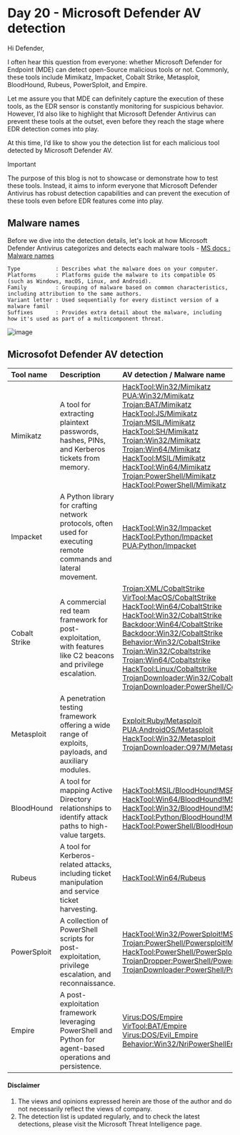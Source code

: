# Day 20 - Microsoft Defender AV detection
Hi Defender,

I often hear this question from everyone: whether Microsoft Defender for Endpoint (MDE) can detect open-Source malicious tools or not. Commonly, these tools include Mimikatz, Impacket, Cobalt Strike, Metasploit, BloodHound, Rubeus, PowerSploit, and Empire.

Let me assure you that MDE can definitely capture the execution of these tools, as the EDR sensor is constantly monitoring for suspicious behavior. However, I’d also like to highlight that Microsoft Defender Antivirus can prevent these tools at the outset, even before they reach the stage where EDR detection comes into play.

At this time, I’d like to show you the detection list for each malicious tool detected by Microsoft Defender AV.

> [!Important]
> The purpose of this blog is not to showcase or demonstrate how to test these tools. Instead, it aims to inform everyone that Microsoft Defender Antivirus has robust detection capabilities and can prevent the execution of these tools even before EDR features come into play.

## Malware names
Before we dive into the detection details, let's look at how Microsoft Defender Antivirus categorizes and detects each malware tools - [MS docs : Malware names](https://learn.microsoft.com/en-us/defender-xdr/malware-naming)

```
Type           : Describes what the malware does on your computer.
Platforms      : Platforms guide the malware to its compatible OS (such as Windows, macOS, Linux, and Android). 
Family         : Grouping of malware based on common characteristics, including attribution to the same authors. 
Variant letter : Used sequentially for every distinct version of a malware famil
Suffixes       : Provides extra detail about the malware, including how it's used as part of a multicomponent threat.
```

![image](https://github.com/user-attachments/assets/18a74c64-fd7f-4a30-97ef-120aeb7bd1f1)

## Microsofot Defender AV detection
|Tool name      |Description                         | AV detection /  Malware name     |
|:--------------|:-----------------------------------|:---------------------------------|
|Mimikatz       | A tool for extracting plaintext passwords, hashes, PINs, and Kerberos tickets from memory.| [HackTool:Win32/Mimikatz](https://www.microsoft.com/en-us/wdsi/threats/malware-encyclopedia-description?Name=HackTool:Win32/Mimikatz) <br> [PUA:Win32/Mimikatz](https://www.microsoft.com/en-us/wdsi/threats/malware-encyclopedia-description?Name=PUA:Win32/Mimikatz) <br> [Trojan:BAT/Mimikatz](https://www.microsoft.com/en-us/wdsi/threats/malware-encyclopedia-description?Name=Trojan:BAT/Mimikatz) <br> [HackTool:JS/Mimikatz](https://www.microsoft.com/en-us/wdsi/threats/malware-encyclopedia-description?Name=HackTool:JS/Mimikatz) <br> [Trojan:MSIL/Mimikatz](https://www.microsoft.com/en-us/wdsi/threats/malware-encyclopedia-description?Name=Trojan:MSIL/Mimikatz) <br> [HackTool:SH/Mimikatz](https://www.microsoft.com/en-us/wdsi/threats/malware-encyclopedia-description?Name=HackTool:SH/Mimikatz) <br> [Trojan:Win32/Mimikatz](https://www.microsoft.com/en-us/wdsi/threats/malware-encyclopedia-description?Name=Trojan:Win32/Mimikatz) <br> [Trojan:Win64/Mimikatz](https://www.microsoft.com/en-us/wdsi/threats/malware-encyclopedia-description?Name=Trojan:Win64/Mimikatz) <br> [HackTool:MSIL/Mimikatz](https://www.microsoft.com/en-us/wdsi/threats/malware-encyclopedia-description?Name=HackTool:MSIL/Mimikatz) <br> [HackTool:Win64/Mimikatz](https://www.microsoft.com/en-us/wdsi/threats/malware-encyclopedia-description?Name=HackTool:Win64/Mimikatz) <br> [Trojan:PowerShell/Mimikatz](https://www.microsoft.com/en-us/wdsi/threats/malware-encyclopedia-description?Name=Trojan:PowerShell/Mimikatz) <br> [HackTool:PowerShell/Mimikatz](https://www.microsoft.com/en-us/wdsi/threats/malware-encyclopedia-description?Name=HackTool:PowerShell/Mimikatz) |
|Impacket       |A Python library for crafting network protocols, often used for executing remote commands and lateral movement.| [HackTool:Win32/Impacket](https://www.microsoft.com/en-us/wdsi/threats/malware-encyclopedia-description?Name=HackTool:Win32/Impacket&threatId=-2147239074) <br> [HackTool:Python/Impacket](https://www.microsoft.com/en-us/wdsi/threats/malware-encyclopedia-description?Name=HackTool:Python/Impacket&threatId=-2147120172) <br> [PUA:Python/Impacket](https://www.microsoft.com/en-us/wdsi/threats/malware-encyclopedia-description?Name=PUA:Python/Impacket) |
|Cobalt Strike  |A commercial red team framework for post-exploitation, with features like C2 beacons and privilege escalation.| [Trojan:XML/CobaltStrike](https://www.microsoft.com/en-us/wdsi/threats/malware-encyclopedia-description?Name=Trojan:XML/CobaltStrike) <br> [VirTool:MacOS/CobaltStrike](https://www.microsoft.com/en-us/wdsi/threats/malware-encyclopedia-description?Name=VirTool:MacOS/CobaltStrike) <br> [HackTool:Win64/CobaltStrike](https://www.microsoft.com/en-us/wdsi/threats/malware-encyclopedia-description?Name=HackTool:Win64/CobaltStrike) <br> [HackTool:Win32/CobaltStrike](https://www.microsoft.com/en-us/wdsi/threats/malware-encyclopedia-description?Name=HackTool:Win32/CobaltStrike) <br>[Backdoor:Win64/CobaltStrike](https://www.microsoft.com/en-us/wdsi/threats/malware-encyclopedia-description?Name=Backdoor:Win64/CobaltStrike) <br> [Backdoor:Win32/CobaltStrike](https://www.microsoft.com/en-us/wdsi/threats/malware-encyclopedia-description?Name=Backdoor:Win32/CobaltStrike) <br> [Behavior:Win32/CobaltStrike](https://www.microsoft.com/en-us/wdsi/threats/malware-encyclopedia-description?Name=Behavior:Win32/CobaltStrike) <br> [Trojan:Win32/Cobaltstrike](https://www.microsoft.com/en-us/wdsi/threats/malware-encyclopedia-description?Name=Trojan:Win32/Cobaltstrike) <br> [Trojan:Win64/Cobaltstrike](https://www.microsoft.com/en-us/wdsi/threats/malware-encyclopedia-description?Name=Trojan:Win64/Cobaltstrike) <br> [HackTool:Linux/Cobaltstrike](https://www.microsoft.com/en-us/wdsi/threats/malware-encyclopedia-description?Name=HackTool:Linux/Cobaltstrike) <br> [TrojanDownloader:Win32/CobaltStrike](https://www.microsoft.com/en-us/wdsi/threats/malware-encyclopedia-description?Name=TrojanDownloader:Win32/CobaltStrike) <br> [TrojanDownloader:PowerShell/CobaltStrike](https://www.microsoft.com/en-us/wdsi/threats/malware-encyclopedia-description?Name=TrojanDownloader:PowerShell/CobaltStrike) |
|Metasploit     |A penetration testing framework offering a wide range of exploits, payloads, and auxiliary modules.| [Exploit:Ruby/Metasploit](https://www.microsoft.com/en-us/wdsi/threats/malware-encyclopedia-description?Name=Exploit:Ruby/Metasploit) <br> [PUA:AndroidOS/Metasploit](https://www.microsoft.com/en-us/wdsi/threats/malware-encyclopedia-description?Name=PUA:AndroidOS/Metasploit) <br> [HackTool:Win32/Metasploit](https://www.microsoft.com/en-us/wdsi/threats/malware-encyclopedia-description?Name=HackTool:Win32/Metasploit) <br> [TrojanDownloader:O97M/Metasploit](https://www.microsoft.com/en-us/wdsi/threats/malware-encyclopedia-description?Name=TrojanDownloader:O97M/Metasploit) |
|BloodHound     |A tool for mapping Active Directory relationships to identify attack paths to high-value targets.| [HackTool:MSIL/BloodHound!MSR](https://www.microsoft.com/en-us/wdsi/threats/malware-encyclopedia-description?Name=HackTool:MSIL/BloodHound!MSR) <br> [HackTool:Win64/BloodHound!MSR](https://www.microsoft.com/en-us/wdsi/threats/malware-encyclopedia-description?Name=HackTool:Win64/BloodHound!MSR) <br> [HackTool:Win32/BloodHound!MSR](https://www.microsoft.com/en-us/wdsi/threats/malware-encyclopedia-description?Name=HackTool:Win32/BloodHound!MSR) <br> [HackTool:Python/BloodHound!MSR](https://www.microsoft.com/en-us/wdsi/threats/malware-encyclopedia-description?Name=HackTool:Python/BloodHound!MSR) <br> [HackTool:PowerShell/BloodHound!MSR](https://www.microsoft.com/en-us/wdsi/threats/malware-encyclopedia-description?Name=HackTool:PowerShell/BloodHound!MSR) |
|Rubeus         |A tool for Kerberos-related attacks, including ticket manipulation and service ticket harvesting.| [HackTool:Win64/Rubeus](https://www.microsoft.com/en-us/wdsi/threats/malware-encyclopedia-description?Name=HackTool:Win64/Rubeus&threatId=-2147123253) |
|PowerSploit    |A collection of PowerShell scripts for post-exploitation, privilege escalation, and reconnaissance.| [HackTool:Win32/PowerSploit!MSR](https://www.microsoft.com/en-us/wdsi/threats/malware-encyclopedia-description?Name=HackTool:Win32/PowerSploit!MSR) <br> [Trojan:PowerShell/Powersploit!MSR](https://www.microsoft.com/en-us/wdsi/threats/malware-encyclopedia-description?Name=Trojan:PowerShell/Powersploit!MSR) <br> [HackTool:PowerShell/PowerSploit!MSR](https://www.microsoft.com/en-us/wdsi/threats/malware-encyclopedia-description?Name=HackTool:PowerShell/PowerSploit!MSR) <br> [TrojanDropper:PowerShell/PowerSploit!MSR](https://www.microsoft.com/en-us/wdsi/threats/malware-encyclopedia-description?Name=TrojanDropper:PowerShell/PowerSploit!MSR) <br> [TrojanDownloader:PowerShell/Powersploit!MSR](https://www.microsoft.com/en-us/wdsi/threats/malware-encyclopedia-description?Name=TrojanDownloader:PowerShell/Powersploit!MSR) |
|Empire         |A post-exploitation framework leveraging PowerShell and Python for agent-based operations and persistence.| [Virus:DOS/Empire](https://www.microsoft.com/en-us/wdsi/threats/malware-encyclopedia-description?Name=Virus:DOS/Empire) <br> [VirTool:BAT/Empire](https://www.microsoft.com/en-us/wdsi/threats/malware-encyclopedia-description?Name=VirTool:BAT/Empire) <br> [Virus:DOS/Evil_Empire](https://www.microsoft.com/en-us/wdsi/threats/malware-encyclopedia-description?Name=Virus:DOS/Evil_Empire) <br> [Behavior:Win32/NriPowerShellEmpire](https://www.microsoft.com/en-us/wdsi/threats/malware-encyclopedia-description?Name=Behavior:Win32/NriPowerShellEmpire) <br> |

#### Disclaimer
1. The views and opinions expressed herein are those of the author and do not necessarily reflect the views of company.
2. The detection list is updated regularly, and to check the latest detections, please visit the Microsoft Threat Intelligence page.
